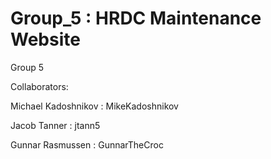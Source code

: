 # Group_5 : HRDC Maintenance Website
Group 5

Collaborators:

Michael Kadoshnikov : MikeKadoshnikov

Jacob Tanner : jtann5

Gunnar Rasmussen : GunnarTheCroc
